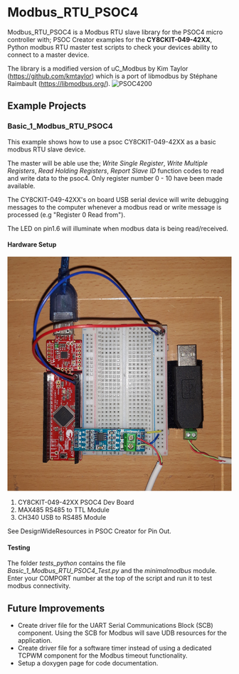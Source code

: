 # Modbus_RTU_PSOC4

Modbus_RTU_PSOC4 is a Modbus RTU slave library for the PSOC4 micro controller with; PSOC Creator examples for the **CY8CKIT-049-42XX**,
Python modbus RTU master test scripts to check your devices ability to connect to a master device.    


The library is a modified version of uC_Modbus by Kim Taylor (https://github.com/kmtaylor) which is a port of libmodbus by Stéphane Raimbault (https://libmodbus.org/).
![PSOC4200](https://jpralves.net/img/mcb/cy8ckit_1.jpg)

## Example Projects
### Basic_1_Modbus_RTU_PSOC4
This example shows how to use a psoc CY8CKIT-049-42XX as a basic modbus RTU slave device.

The master will be able use the; *Write Single Register*, *Write Multiple
Registers*, *Read Holding Registers*, *Report Slave ID* function codes to read
and write data to the psoc4. Only register number 0 - 10 have been made available.

The CY8CKIT-049-42XX's on board USB serial device will write debugging 
messages to the computer whenever a modbus read or write message is 
processed (e.g "Register 0 Read from").

The LED on pin1.6 will illuminate when modbus data is being read/received.

#### Hardware Setup
![Basic_1_Setup](https://github.com/LukeYoung3000/Modbus_RTU_PSOC4/blob/dev_doc/example_projects/Basic_1_Modbus_RTU_PSOC4.cydsn/Basic_1_Setup.jpg)
1. CY8CKIT-049-42XX PSOC4 Dev Board
2. MAX485 RS485 to TTL Module
3. CH340 USB to RS485 Module

See DesignWideResources in PSOC Creator for Pin Out.

#### Testing
The folder *tests_python* contains the file *Basic_1_Modbus_RTU_PSOC4_Test.py* and the
*minimalmodbus* module. Enter your COMPORT number at the top of the script and run it to test
modbus connectivity.

## Future Improvements
* Create driver file for the UART Serial Communications Block (SCB) component.
Using the SCB for Modbus will save UDB resources for the application.
* Create driver file for a software timer instead of using a dedicated TCPWM component
for the Modbus timeout functionality.
* Setup a doxygen page for code documentation.

